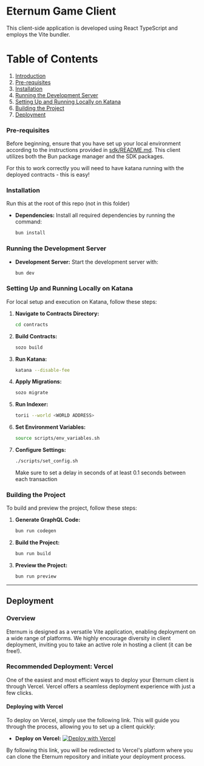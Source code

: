 # Eternum Game Client

This client-side application is developed using React TypeScript and employs the Vite bundler.

# Table of Contents

1. [Introduction](#introduction)
2. [Pre-requisites](#pre-requisites)
3. [Installation](#installation)
4. [Running the Development Server](#running-the-development-server)
5. [Setting Up and Running Locally on Katana](#setting-up-and-running-locally-on-katana)
6. [Building the Project](#building-the-project)
7. [Deployment](#deploying-with-vercel)

### Pre-requisites

Before beginning, ensure that you have set up your local environment according to the instructions provided in
[sdk/README.md](../sdk/readme.md). This client utilizes both the Bun package manager and the SDK packages.

For this to work correctly you will need to have katana running with the deployed contracts - this is easy!

### Installation

Run this at the root of this repo (not in this folder)

- **Dependencies:** Install all required dependencies by running the command:
  ```bash
  bun install
  ```

### Running the Development Server

- **Development Server:** Start the development server with:
  ```bash
  bun dev
  ```

### Setting Up and Running Locally on Katana

For local setup and execution on Katana, follow these steps:

1. **Navigate to Contracts Directory:**
   ```bash
   cd contracts
   ```
2. **Build Contracts:**
   ```bash
   sozo build
   ```
3. **Run Katana:**
   ```bash
   katana --disable-fee
   ```
4. **Apply Migrations:**
   ```bash
   sozo migrate
   ```
5. **Run Indexer:**
   ```bash
   torii --world <WORLD ADDRESS>
   ```
6. **Set Environment Variables:**
   ```bash
   source scripts/env_variables.sh
   ```
7. **Configure Settings:**
   ```bash
   ./scripts/set_config.sh
   ```
   Make sure to set a delay in seconds of at least 0.1 seconds between each transaction

### Building the Project

To build and preview the project, follow these steps:

1. **Generate GraphQL Code:**
   ```bash
   bun run codegen
   ```
2. **Build the Project:**
   ```bash
   bun run build
   ```
3. **Preview the Project:**
   ```bash
   bun run preview
   ```

---

## Deployment

### Overview

Eternum is designed as a versatile Vite application, enabling deployment on a wide range of platforms. We highly
encourage diversity in client deployment, inviting you to take an active role in hosting a client (it can be free!).

### Recommended Deployment: Vercel

One of the easiest and most efficient ways to deploy your Eternum client is through Vercel. Vercel offers a seamless
deployment experience with just a few clicks.

#### Deploying with Vercel

To deploy on Vercel, simply use the following link. This will guide you through the process, allowing you to set up a
client quickly:

- **Deploy on Vercel:**
  [![Deploy with Vercel](https://vercel.com/button)](https://vercel.com/new/clone?repository-url=https://github.com/BibliothecaDAO/eternum)

By following this link, you will be redirected to Vercel's platform where you can clone the Eternum repository and
initiate your deployment process.

